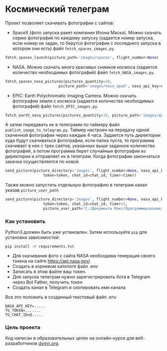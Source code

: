 # Космический телеграм

Проект позволяет скачивать фотографии с сайтов:

- SpaceX (фото запуска ракет компании Илона Маска). Можно скачать серию фотографий по каждому запуску (задается номер запуска, 
если номер не задан, то берутся фотографии с последнего запуска в котором они есть)
файл `fetch_spacex_images.py`.
```py
fetch_spacex_launch(picture_path='images/spacex', flight_number=None)
```
- NASA. Можно скачать много красивых снимков космоса (задается количество необходимых фотографий)
файл `fetch_NASA_images.py`.
```py
fetch_spacex_nasa_pictures(pictures_quantity=30,
                        picture_path='images/nasa_apod', nasa_api_key=nasa_api_key)
```
- EPIC: Earth Polychromatic Imaging Camera. Можно скачать фотографии земли с космоса (задается количество необходимых фотографий)
файл `fetch_EPIC_images.py`.
```py
fetch_earth_nasa_pictures(pictures_quantity=10, picture_path='images/epic_nasa', nasa_api_key=nasa_api_key)
```

А затем передавать их в телеграмм по таймеру файл `publish_image_to_telegram.py`. 
Таймер настроен на передачу одной скаченной фотографии через каждые 4 часа.
Задается путь директории куда будут скачиваться фотографии, если папка пуста, то программа скачивает в нее с трех сайтов, 
указанных выше заданное количество фотографий, а потом программа берет случайные фотографии из директории и отправляет их в телеграм.
Когда фотографии закончаться закачка осуществляется по новой.
```py
send_picture(picture_directory='images', flight_number=None, nasa_api_key=nasa_api_key,
                 token=token, chat_id=chat_id, timer=timer)
```
Также можно запустить отдельную фотографию в телеграм канал указав `picture_user_path`

```py
send_picture(picture_directory='images', flight_number=None, nasa_api_key=nasa_api_key,
                 token=token, chat_id=chat_id, timer=5,
                 picture_user_path="C:/Документы Макс/Программирование/Devman/Уроки/5 неделя/герберы.jpg")
```

### Как установить

Python3 должен быть уже установлен. 
Затем используйте `pip` для установки зависимостей:
```
pip install -r requirements.txt
```
- Для скачивания фото с сайта NASA необходима генерация своего токена на сайте https://api.nasa.gov/.
- Создать в корневом катологе файл .env
- Записать в этом файле ваш токен.
- Для запуска телеграм нужно зарегистрировать бота в Telegram через Bot Father, получить токен
- Создать канал в Telegram и скопировать имя канала 

Все это положить в созданный текстовый файл .env

``` 
NASA_API_KEY=.....
TG_TOKEN=.......
TG_CHAT_ID=@.....
```

### Цель проекта

Код написан в образовательных целях на онлайн-курсе для веб-разработчиков [dvmn.org](https://dvmn.org/).
